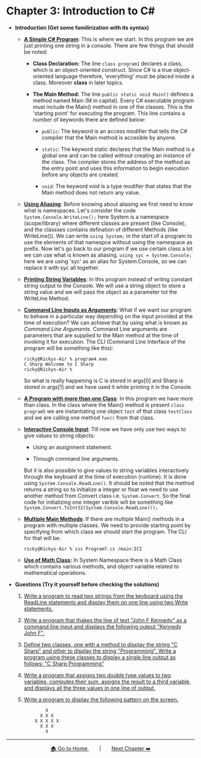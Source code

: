 # Chapter 3: Introduction to C#

- **Introduction (Get some familirization with its syntax)**

  - **[A Simple C# Program](./Practice/Program1.cs)**: This is where we start. In this program we are just printing one string in a console. There are few things that should be noted:

    - **Class Declaration:** The line `class program1` declares a class, which is an object-oriented construct. Since C# is a true object-oriented language therefore, 'everything' must be placed inside a class. Moreover **class** in later topics.

    - **The Main Method:** The line `public static void Main()` defines a method named Main (M in capital). Every C# executable program must include the Main() method in one of the classes. This is the 'starting point' for executing the program. This line contains a number of keywords there are defined below:

      - `public`: The keyword is an access modifier that tells the C# compiler that the Main method is accesible by anyone.

      - `static`: The keyword static declares that the Main method is a global one and can be called without creating an instance of the class. The compiler stores the address of the method as the entry point and uses this information to begin execution before any objects are created.

      - `void`: The keyword void is a type modifier that states that the Main method does not return any value.

  - **[Using Aliasing](./Practice/Program2.cs)**: Before knowing about aliasing we first need to know what is namespaces. Let's consider the code `System.Console.WriteLine();` here System is a namespace (scope/library) where different classes are present (like Console), and the classses contains defination of different Methods (like WriteLine()). We can write `using System;` in the start of a program to use the elements of that namespce without using the namespace as prefix. Now let's go back to our program if we use certain class a lot we can use what is known as aliasing. `using syc = System.Console;` here we are using 'syc' as an alias for System.Console, so we can replace it with syc all together.

  - **[Printing String Variables](./Practice/Program3.cs)**: In this program instead of writng constant string output to the Console. We will use a string object to store a string value and we will pass the object as a parameter tot the WriteLine Method.

  - **[Command Line Inputs as Arguments](./Practice/Program4.cs)**: What if we want our program to behave in a particular way depending on the input provided at the time of execution? We can achieve that by using what is known as _Command Line Arguments_. Command Line arguments are parameters that are supplied to the Main method at the time of invoking it for execution. The CLI (Command Line Interface of the program will be something like this):

    ```console
    ricky@Rickys-Air % program4.exe
    C Sharp Welcome to C Sharp
    ricky@Rickys-Air %
    ```

    So what is really happening is C is stored in args[0] and Sharp is stored in args[1] and we have used it while printing it in the Console.

  - **[A Program with more than one Class](./Practice/Program5.cs)**: In this program we have more than class. In the class where the Main() method is present `class program5` we are instantiating one object `test` of that class `testClass` and we are calling one method `fun()` from that class.

  - **[Interactive Console Input](./Practice/Program6.cs)**: Till now we have only use two ways to give values to string objects:

    - Using an assignment statement.

    - Through command line arguments.

    But it is also possible to give values to string variables interactively through the keyboard at the time of execution (runtime). It is done using `System.Console.ReadLine()`. It should be noted that the method returns a string so to initialize a integer or float we need to use another method from Convert class i.e. `System.Convert`. So the final code for initializing one integer varible will be something like `System.Convert.ToInt32(System.Console.ReadLine());`

  - **[Multiple Main Methods](./Practice/Program7.cs)**: If there are multiple Main() methods in a program with multiple classes. We need to provide starting point by specifying from which class we should start the program. The CLI for that will be:

    ```console
    ricky@Rickys-Air % csc Program7.cs /main:ICI
    ```
  
  - **[Use of Math Class](./Practice/Program8.cs):** In System Namespace there is a Math Class which contains various methods, and object variable related to mathematical operations.

- **Questions (Try it yourself before checking the solutions)**

  1. [Write a program to read two strings from the keyboard using the ReadLine statements and display them on one line using two Write statements.](./Exercise/3_1.cs)

  2. [Write a program that thakes the line of text "John F Kennedy" as a command line input and displays the following output "Kennedy John F".](./Exercise/3_2.cs)

  3. [Define two classes, one with a method to display the string "C Sharp" and other to display the string "Programming". Write a program using these classes to display a single line output as follows: "C Sharp Programming"](./Exercise/3_3.cs)

  4. [Write a program that assigns two double type values to two variables, computes their sum, assigns the result to a third variable, and displays all the three values in one line of output.](./Exercise/3_4.cs)

  5. [Write a program to display the following pattern on the screen.](./Exercise/3_5.cs)
     ```console
             X
           X X X
         X X X X X
           X X X
             X
     ```

---
<p align="center"><a href="../README.md">🏠 Go to Home </a>&emsp;&emsp;|&emsp;&emsp;<a  href="../Chapter_4/">Next Chapter ➡️</a></p>


